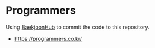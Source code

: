 # Programmers

Using [BaekjoonHub](https://github.com/jxmen/BaekjoonHub) to commit the code to this repository.

- <https://programmers.co.kr/>
